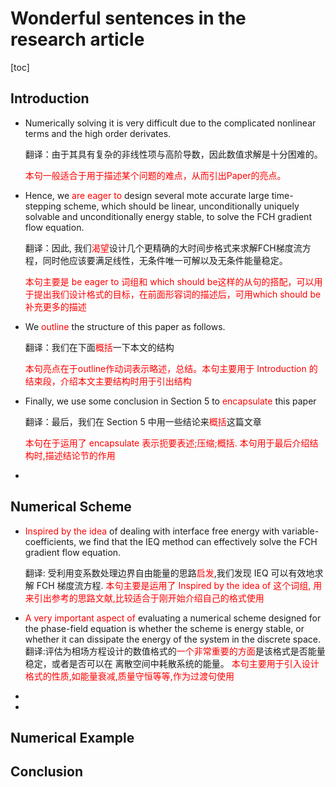 # Wonderful sentences in the research article

[toc]

## Introduction

* Numerically solving it is very difficult due to the complicated nonlinear terms and the high order derivates.

  翻译：由于其具有复杂的非线性项与高阶导数，因此数值求解是十分困难的。

  <font color='red'>本句一般适合于用于描述某个问题的难点，从而引出Paper的亮点。</font>

* Hence, we <font color='red'>are eager to</font> design several mote accurate large time-stepping scheme, which should be linear, unconditionally uniquely solvable and unconditionally energy stable, to solve the FCH gradient flow equation.

  翻译：因此, 我们<font color='red'>渴望</font>设计几个更精确的大时间步格式来求解FCH梯度流方程，同时他应该要满足线性，无条件唯一可解以及无条件能量稳定。

  <font color='red'>本句主要是 be eager to 词组和 which should be这样的从句的搭配，可以用于提出我们设计格式的目标，在前面形容词的描述后，可用which should be 补充更多的描述</font>

* We <font color='red'>outline</font> the structure of this paper as follows.

  翻译：我们在下面<font color='red'>概括</font>一下本文的结构

  <font color='red'>本句亮点在于outline作动词表示略述，总结。本句主要用于 Introduction 的结束段，介绍本文主要结构时用于引出结构</font>

* Finally, we use some conclusion in Section 5 to <font color='red'>encapsulate</font> this paper

  翻译：最后，我们在 Section 5 中用一些结论来<font color='red'>概括</font>这篇文章

  <font color='red'>本句在于运用了 encapsulate 表示扼要表述;压缩;概括. 本句用于最后介绍结构时,描述结论节的作用</font>
  
* 

  

  

## Numerical Scheme

* <font color='red'>Inspired by the idea</font> of dealing with interface free energy with variable-coefficients, we find that the
  IEQ method can effectively solve the FCH gradient flow equation.

  翻译: 受利用变系数处理边界自由能量的思路<font color='red'>启发</font>,我们发现 IEQ 可以有效地求解 FCH 梯度流方程.
  <font color='red'>本句主要是运用了 Inspired by the idea of 这个词组, 用来引出参考的思路文献,比较适合于刚开始介绍自己的格式使用</font>

* <font color='red'>A very important aspect of</font> evaluating a numerical scheme designed for the phase-field equation is
  whether the scheme is energy stable, or whether it can dissipate the energy of the system in the
  discrete space.
  翻译:评估为相场方程设计的数值格式的<font color='red'>一个非常重要的方面</font>是该格式是否能量稳定，或者是否可以在
  离散空间中耗散系统的能量。
  <font color='red'>本句主要用于引入设计格式的性质,如能量衰减,质量守恒等等,作为过渡句使用</font>

* 

* 

  

## Numerical Example

## Conclusion

